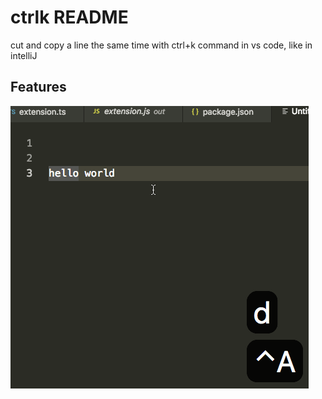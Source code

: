# ctrlk README
 
cut and copy a line the same time with ctrl+k   command in vs code, like in intelliJ
## Features

 
![img](https://github.com/zk4/ctrlk/blob/master/demo.gif?raw=true)

